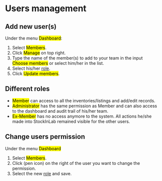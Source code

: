 # Users management

## Add new user(s)
Under the menu <mark>Dashboard</mark>:
1. Select <mark>Members</mark>.
2. Click <mark>Manage</mark> on top right.
3. Type the name of the member(s) to add to your team in the input <mark>Choose members</mark> or select him/her in the list.
4. Select his/her [role](/laboratory-information-management-system/dashboard-users-management.html#different-roles).
5. Click <mark>Update members</mark>.

## Different roles
* <mark>Member</mark> can access to all the inventories/listings and add/edit records.
* <mark>Administrator</mark> has the same permission as Member and can also access to the dashboard and audit trail of his/her team.
* <mark>Ex-Member</mark> has no access anymore to the system. All actions he/she made into StockInLab remained visible for the other users.

## Change users permission
Under the menu <mark>Dashboard</mark> 
1. Select <mark>Members</mark>.
2. Click (pen icon) on the right of the user you want to change the permission.
3. Select the new [role](/laboratory-information-management-system/dashboard-users-management.html#different-roles) and save.
